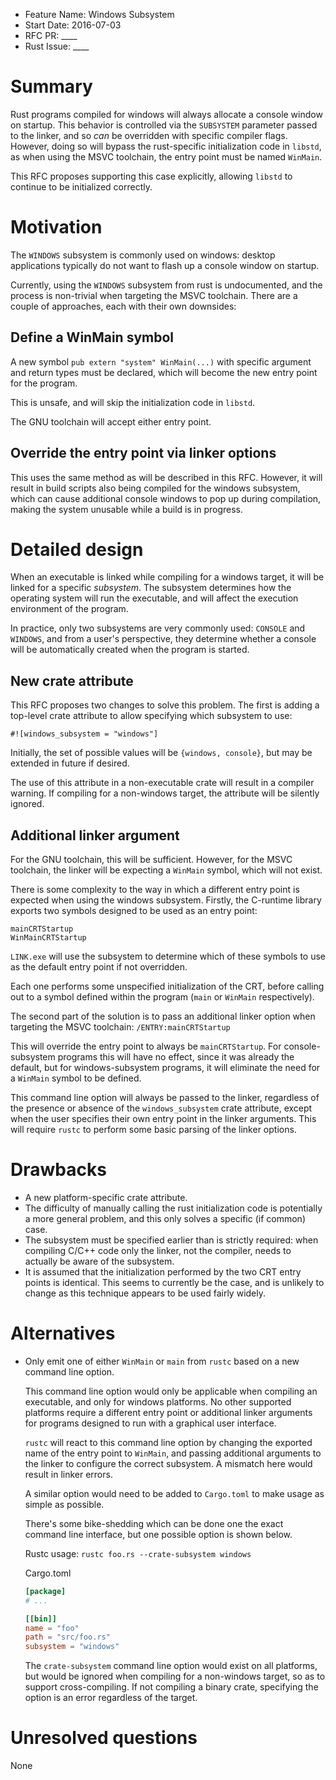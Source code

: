 - Feature Name: Windows Subsystem
- Start Date: 2016-07-03
- RFC PR: ____
- Rust Issue: ____

# Summary
[summary]: #summary

Rust programs compiled for windows will always allocate a console window on
startup. This behavior is controlled via the `SUBSYSTEM` parameter passed to the
linker, and so *can* be overridden with specific compiler flags. However, doing
so will bypass the rust-specific initialization code in `libstd`, as when using
the MSVC toolchain, the entry point must be named `WinMain`.

This RFC proposes supporting this case explicitly, allowing `libstd` to
continue to be initialized correctly.

# Motivation
[motivation]: #motivation

The `WINDOWS` subsystem is commonly used on windows: desktop applications
typically do not want to flash up a console window on startup.

Currently, using the `WINDOWS` subsystem from rust is undocumented, and the
process is non-trivial when targeting the MSVC toolchain. There are a couple of
approaches, each with their own downsides:

## Define a WinMain symbol

A new symbol `pub extern "system" WinMain(...)` with specific argument
and return types must be declared, which will become the new entry point for
the program.

This is unsafe, and will skip the initialization code in `libstd`.

The GNU toolchain will accept either entry point.

## Override the entry point via linker options

This uses the same method as will be described in this RFC. However, it will
result in build scripts also being compiled for the windows subsystem, which
can cause additional console windows to pop up during compilation, making the
system unusable while a build is in progress.

# Detailed design
[design]: #detailed-design

When an executable is linked while compiling for a windows target, it will be
linked for a specific *subsystem*. The subsystem determines how the operating
system will run the executable, and will affect the execution environment of
the program.

In practice, only two subsystems are very commonly used: `CONSOLE` and
`WINDOWS`, and from a user's perspective, they determine whether a console will
be automatically created when the program is started.

## New crate attribute

This RFC proposes two changes to solve this problem. The first is adding a
top-level crate attribute to allow specifying which subsystem to use:

`#![windows_subsystem = "windows"]`

Initially, the set of possible values will be `{windows, console}`, but may be
extended in future if desired.

The use of this attribute in a non-executable crate will result in a compiler
warning. If compiling for a non-windows target, the attribute will be silently
ignored.

## Additional linker argument

For the GNU toolchain, this will be sufficient. However, for the MSVC toolchain,
the linker will be expecting a `WinMain` symbol, which will not exist.

There is some complexity to the way in which a different entry point is expected
when using the windows subsystem. Firstly, the C-runtime library exports two
symbols designed to be used as an entry point:
```
mainCRTStartup
WinMainCRTStartup
```

`LINK.exe` will use the subsystem to determine which of these symbols to use
as the default entry point if not overridden.

Each one performs some unspecified initialization of the CRT, before calling out
to a symbol defined within the program (`main` or `WinMain` respectively).

The second part of the solution is to pass an additional linker option when
targeting the MSVC toolchain:
`/ENTRY:mainCRTStartup`

This will override the entry point to always be `mainCRTStartup`. For
console-subsystem programs this will have no effect, since it was already the
default, but for windows-subsystem programs, it will eliminate the need for
a `WinMain` symbol to be defined.

This command line option will always be passed to the linker, regardless of the
presence or absence of the `windows_subsystem` crate attribute, except when
the user specifies their own entry point in the linker arguments. This will
require `rustc` to perform some basic parsing of the linker options.

# Drawbacks
[drawbacks]: #drawbacks

- A new platform-specific crate attribute.
- The difficulty of manually calling the rust initialization code is potentially
  a more general problem, and this only solves a specific (if common) case.
- The subsystem must be specified earlier than is strictly required: when
  compiling C/C++ code only the linker, not the compiler, needs to actually be
  aware of the subsystem.
- It is assumed that the initialization performed by the two CRT entry points
  is identical. This seems to currently be the case, and is unlikely to change
  as this technique appears to be used fairly widely.

# Alternatives
[alternatives]: #alternatives

- Only emit one of either `WinMain` or `main` from `rustc` based on a new
  command line option.

  This command line option would only be applicable when compiling an
  executable, and only for windows platforms. No other supported platforms
  require a different entry point or additional linker arguments for programs
  designed to run with a graphical user interface.

  `rustc` will react to this command line option by changing the exported
  name of the entry point to `WinMain`, and passing additional arguments to
  the linker to configure the correct subsystem. A mismatch here would result
  in linker errors.

  A similar option would need to be added to `Cargo.toml` to make usage as
  simple as possible.

  There's some bike-shedding which can be done one the exact command line
  interface, but one possible option is shown below.

  Rustc usage:
  `rustc foo.rs --crate-subsystem windows`

  Cargo.toml
  ```toml
  [package]
  # ...

  [[bin]]
  name = "foo"
  path = "src/foo.rs"
  subsystem = "windows"
  ```

  The `crate-subsystem` command line option would exist on all platforms,
  but would be ignored when compiling for a non-windows target, so as to
  support cross-compiling. If not compiling a binary crate, specifying the
  option is an error regardless of the target.

# Unresolved questions
[unresolved]: #unresolved-questions

None

